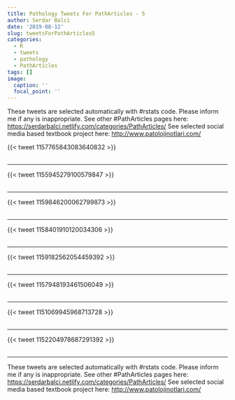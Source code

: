 ```yaml
---
title: Pathology Tweets For PathArticles - 5
author: Serdar Balci
date: '2019-08-12'
slug: tweetsForPathArticles5
categories:
  - R
  - tweets
  - pathology
  - PathArticles
tags: []
image:
  caption: ''
  focal_point: ''
---
```



These tweets are selected automatically with #rstats code. Please inform me if any is inappropriate.
See other #PathArticles pages here: https://serdarbalci.netlify.com/categories/PathArticles/ 
See selected social media based textbook project here: http://www.patolojinotlari.com/

{{< tweet 1157765843083640832 >}}
<br>
<br>
<hr>
{{< tweet 1155945279100579847 >}}
<br>
<br>
<hr>
{{< tweet 1159846200062799873 >}}
<br>
<br>
<hr>
{{< tweet 1158401910120034306 >}}
<br>
<br>
<hr>
{{< tweet 1159182562054459392 >}}
<br>
<br>
<hr>
{{< tweet 1157948193461506049 >}}
<br>
<br>
<hr>
{{< tweet 1151069945968713728 >}}
<br>
<br>
<hr>
{{< tweet 1152204978687291392 >}}
<br>
<br>
<hr>


These tweets are selected automatically with #rstats code. Please inform me if any is inappropriate.
See other #PathArticles pages here: https://serdarbalci.netlify.com/categories/PathArticles/ 
See selected social media based textbook project here: http://www.patolojinotlari.com/
